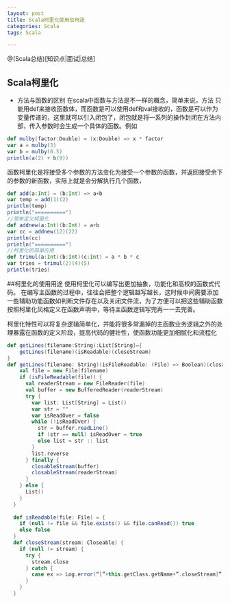 ```yaml
---
layout: post
title: Scala柯里化使用及用途
categories: Scala	
tags: Scala

---
```

@(Scala总结)[知识点|面试|总结]

## Scala柯里化

- 方法与函数的区别
在scala中函数与方法是不一样的概念，简单来说，方法 只能用def来接收函数体，而函数是可以使用def和val接收的，函数是可以作为变量传递的，这里就可以引入闭包了，闭包就是将一系列的操作封闭在方法内部，传入参数时会生成一个具体的函数。例如

```scala
def mulby(factor:Double) = (x:Double) => x * factor
var a = mulby(3)
var b = mulby(0.5)
println(a(2) + b(9))
```

函数柯里化是将接受多个参数的方法变化为接受一个参数的函数，并返回接受余下的参数的新函数，实际上就是会分解执行几个函数，
```scala
def add(a:Int) = (b:Int) => a+b
var temp = add(1)(2)
println(temp)
println("==========")
//简单定义柯里化
def addnew(a:Int)(b:Int) = a+b
var cc = addnew(12)(22)
println(cc)
println("==========")
//柯里化的简单应用
def trimul(a:Int)(b:Int)(c:Int) = a * b * c 
var tries = trimul(2)(4)(5)
println(tries)
```
##柯里化的使用用途
使用柯里化可以编写出更加抽象，功能化和高校的函数式代码。
在编写主函数的过程中，往往会把整个逻辑越写越长，这时候中间需要添加一些辅助功能函数如判断文件存在以及关闭文件流，为了方便可以把这些辅助函数按照柯里化风格定义在函数声明中，等待主函数逻辑写完再一一去完善。

柯里化特性可以将复杂逻辑简单化，并能将很多常漏掉的主函数业务逻辑之外的处理暴露在函数的定义阶段，提高代码的健壮性，使函数功能更加细腻化和流程化
```scala
def getLines(filename:String):List[String]={
    getLines(filename)(isReadable)(closeStream)
}
def getLines(filename: String)(isFileReadable: (File) => Boolean)(closableStream: (Closeable) => Unit):List[String] = {
    val file = new File(filename)
    if (isFileReadable(file)) {
      val readerStream = new FileReader(file)
      val buffer = new BufferedReader(readerStream)
      try {
        var list: List[String] = List()
        var str = ""
        var isReadOver = false
        while (!isReadOver) {
          str = buffer.readLine()
          if (str == null) isReadOver = true
          else list = str :: list
        }
        list.reverse
      } finally {
        closableStream(buffer)
        closableStream(readerStream)
      }
    } else {
      List()
    }
  }
 
  def isReadable(file: File) = {
    if (null != file && file.exists() && file.canRead()) true
    else false
  }
  def closeStream(stream: Closeable) {
    if (null != stream) {
      try {
        stream.close
      } catch {
        case ex => Log.error(“[”+this.getClass.getName+”.closeStream]”,ex.getMessage)
      }
    }
  }
```


